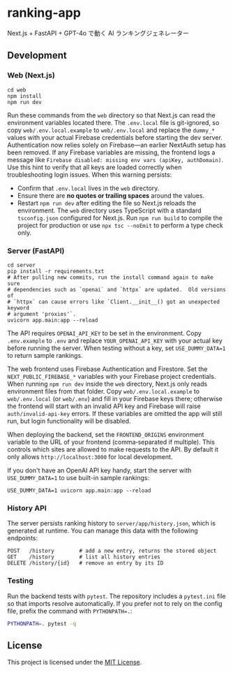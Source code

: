 # ranking-app

Next.js + FastAPI + GPT-4o で動く AI ランキングジェネレーター

## Development

### Web (Next.js)
```
cd web
npm install
npm run dev
```
Run these commands from the `web` directory so that Next.js can read the environment variables located there.
The `.env.local` file is git-ignored, so copy `web/.env.local.example` to
`web/.env.local` and replace the `dummy_*` values with your actual Firebase
credentials before starting the dev server. Authentication now relies solely on
Firebase—an earlier NextAuth setup has been removed. If any Firebase variables
are missing, the frontend logs a message like `Firebase disabled: missing env
vars (apiKey, authDomain)`. Use this hint to verify that all keys are loaded
correctly when troubleshooting login issues.  When this warning persists:

- Confirm that `.env.local` lives in the `web` directory.
- Ensure there are **no quotes or trailing spaces** around the values.
- Restart `npm run dev` after editing the file so Next.js reloads the
  environment.
The `web` directory uses TypeScript with a standard `tsconfig.json` configured for Next.js. Run `npm run build` to
compile the project for production or use `npx tsc --noEmit` to perform a type
check only.

### Server (FastAPI)
```
cd server
pip install -r requirements.txt
# After pulling new commits, run the install command again to make sure
# dependencies such as `openai` and `httpx` are updated.  Old versions of
# `httpx` can cause errors like `Client.__init__() got an unexpected keyword
# argument 'proxies'`.
uvicorn app.main:app --reload
```

The API requires `OPENAI_API_KEY` to be set in the environment. Copy
`.env.example` to `.env` and replace `YOUR_OPENAI_API_KEY` with your actual key
before running the server. When testing without a key, set
`USE_DUMMY_DATA=1` to return sample rankings.

The web frontend uses Firebase Authentication and Firestore. Set the `NEXT_PUBLIC_FIREBASE_*` variables with your Firebase project credentials. When running `npm run dev` inside the `web` directory, Next.js only reads environment files from that folder. Copy `web/.env.local.example` to `web/.env.local` (or `web/.env`) and fill in your Firebase keys there; otherwise the frontend will start with an invalid API key and Firebase will raise `auth/invalid-api-key` errors. If these variables are omitted the app will still run, but login functionality will be disabled.

When deploying the backend, set the `FRONTEND_ORIGINS` environment variable to
the URL of your frontend (comma‑separated if multiple). This controls which
sites are allowed to make requests to the API. By default it only allows
`http://localhost:3000` for local development.

If you don't have an OpenAI API key handy, start the server with
``USE_DUMMY_DATA=1`` to use built-in sample rankings:

```
USE_DUMMY_DATA=1 uvicorn app.main:app --reload
```

### History API

The server persists ranking history to `server/app/history.json`, which is
generated at runtime.
You can manage this data with the following endpoints:

```
POST   /history        # add a new entry, returns the stored object
GET    /history        # list all history entries
DELETE /history/{id}   # remove an entry by its ID
```

### Testing

Run the backend tests with `pytest`. The repository includes a `pytest.ini`
file so that imports resolve automatically. If you prefer not to rely on the
config file, prefix the command with `PYTHONPATH=.`:

```bash
PYTHONPATH=. pytest -q
```

## License

This project is licensed under the [MIT License](LICENSE).
